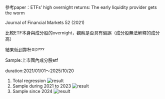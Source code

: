 參考paper：ETFs’ high overnight returns: The early liquidity provider gets the worm

Journal of Financial Markets 52 (2021)

比較ETF本身與成分股的overnight，觀察是否具有偏誤（成分股無法解釋的成分高）

結果低到靠杯XD???

Sample:上市國內成分股etf

duration:2021/01/01～2025/10/20

1. Total regression
 ![result](https://meee.com.tw/T0rXTio.png)
2. Sample during 2021 to 2023
   ![result](https://meee.com.tw/GtdZkHv.png)
3. Sample since 2024
![result](https://meee.com.tw/LitLzu1.png)
